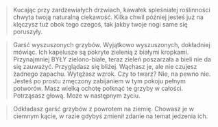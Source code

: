 >Kucając przy zardzewiałych drzwiach, kawałek spleśniałej roślinności chwyta twoją naturalną ciekawość. Kilka chwil później jesteś już na klęczysz tuż obok tego czegoś, tak jakby twoje nogi same się poruszyły.  
  
>Garść wyszuszonych grzybów. Wyjątkowo wyszuszonych, dokładniej mówiąc. Ich kapelusze są pokryte zielenią z białymi kropkami. Przynajmniej BYŁY zielono-białe, teraz zieleń poszarzała a bieli nie da się zauważyć. Przyglądasz się bliżej. Wąchasz je, ale nie czujesz żadnego zapachu. Wytężasz wzrok. Czy to twarz? Nie, na pewno nie. Jesteś po prostu zmęczony zabijaniem w tym pokoju pełnym potworów. Masz wielką ochotę połknąć te grzyby w całości. Potrząsasz głową. Może w następnym życiu.  
  
>Odkładasz garść grzybów z powrotem na ziemię. Chowasz je w ciemnym kącie, w razie gdybyś zmienił zdanie na temat jedzenia ich.  
